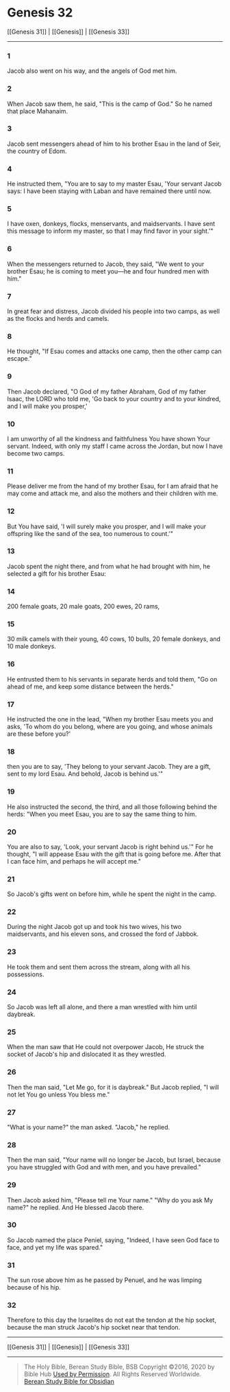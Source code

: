 # Genesis 32

[[Genesis 31]] | [[Genesis]] | [[Genesis 33]]

---

### 1
Jacob also went on his way, and the angels of God met him.

### 2
When Jacob saw them, he said, "This is the camp of God." So he named that place Mahanaim.

### 3
Jacob sent messengers ahead of him to his brother Esau in the land of Seir, the country of Edom.

### 4
He instructed them, "You are to say to my master Esau, 'Your servant Jacob says: I have been staying with Laban and have remained there until now.

### 5
I have oxen, donkeys, flocks, menservants, and maidservants. I have sent this message to inform my master, so that I may find favor in your sight.'"

### 6
When the messengers returned to Jacob, they said, "We went to your brother Esau; he is coming to meet you—he and four hundred men with him."

### 7
In great fear and distress, Jacob divided his people into two camps, as well as the flocks and herds and camels.

### 8
He thought, "If Esau comes and attacks one camp, then the other camp can escape."

### 9
Then Jacob declared, "O God of my father Abraham, God of my father Isaac, the LORD who told me, 'Go back to your country and to your kindred, and I will make you prosper,'

### 10
I am unworthy of all the kindness and faithfulness You have shown Your servant. Indeed, with only my staff I came across the Jordan, but now I have become two camps.

### 11
Please deliver me from the hand of my brother Esau, for I am afraid that he may come and attack me, and also the mothers and their children with me.

### 12
But You have said, 'I will surely make you prosper, and I will make your offspring like the sand of the sea, too numerous to count.'"

### 13
Jacob spent the night there, and from what he had brought with him, he selected a gift for his brother Esau:

### 14
200 female goats, 20 male goats, 200 ewes, 20 rams,

### 15
30 milk camels with their young, 40 cows, 10 bulls, 20 female donkeys, and 10 male donkeys.

### 16
He entrusted them to his servants in separate herds and told them, "Go on ahead of me, and keep some distance between the herds."

### 17
He instructed the one in the lead, "When my brother Esau meets you and asks, 'To whom do you belong, where are you going, and whose animals are these before you?'

### 18
then you are to say, 'They belong to your servant Jacob. They are a gift, sent to my lord Esau. And behold, Jacob is behind us.'"

### 19
He also instructed the second, the third, and all those following behind the herds: "When you meet Esau, you are to say the same thing to him.

### 20
You are also to say, 'Look, your servant Jacob is right behind us.'" For he thought, "I will appease Esau with the gift that is going before me. After that I can face him, and perhaps he will accept me."

### 21
So Jacob's gifts went on before him, while he spent the night in the camp.

### 22
During the night Jacob got up and took his two wives, his two maidservants, and his eleven sons, and crossed the ford of Jabbok.

### 23
He took them and sent them across the stream, along with all his possessions.

### 24
So Jacob was left all alone, and there a man wrestled with him until daybreak.

### 25
When the man saw that He could not overpower Jacob, He struck the socket of Jacob's hip and dislocated it as they wrestled.

### 26
Then the man said, "Let Me go, for it is daybreak." But Jacob replied, "I will not let You go unless You bless me."

### 27
"What is your name?" the man asked. "Jacob," he replied.

### 28
Then the man said, "Your name will no longer be Jacob, but Israel, because you have struggled with God and with men, and you have prevailed."

### 29
Then Jacob asked him, "Please tell me Your name." "Why do you ask My name?" he replied. And He blessed Jacob there.

### 30
So Jacob named the place Peniel, saying, "Indeed, I have seen God face to face, and yet my life was spared."

### 31
The sun rose above him as he passed by Penuel, and he was limping because of his hip.

### 32
Therefore to this day the Israelites do not eat the tendon at the hip socket, because the man struck Jacob's hip socket near that tendon.

---

[[Genesis 31]] | [[Genesis]] | [[Genesis 33]]

---

> The Holy Bible, Berean Study Bible, BSB
> Copyright &copy;2016, 2020 by Bible Hub
> [Used by Permission](https://berean.bible/terms.htm). All Rights Reserved Worldwide.
> [Berean Study Bible for Obsidian](https://github.com/gapmiss/berean-study-bible-for-obsidian)

